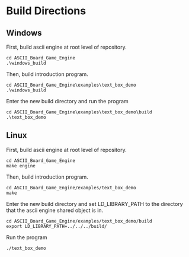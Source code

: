 # Build Directions

## Windows

First, build ascii engine at root level of repository.
```
cd ASCII_Board_Game_Engine
.\windows_build
```

Then, build introduction program.
```
cd ASCII_Board_Game_Engine\examples\text_box_demo
.\windows_build
```

Enter the new build directory and run the program
```
cd ASCII_Board_Game_Engine\examples\text_box_demo\build
.\text_box_demo
```

## Linux

First, build ascii engine at root level of repository.
```
cd ASCII_Board_Game_Engine
make engine
```

Then, build introduction program.
```
cd ASCII_Board_Game_Engine/examples/text_box_demo
make
```

Enter the new build directory and set LD_LIBRARY_PATH to the directory that the ascii engine shared object is in.
```
cd ASCII_Board_Game_Engine/examples/text_box_demo/build
export LD_LIBRARY_PATH=../../../build/
```

Run the program
```
./text_box_demo
```